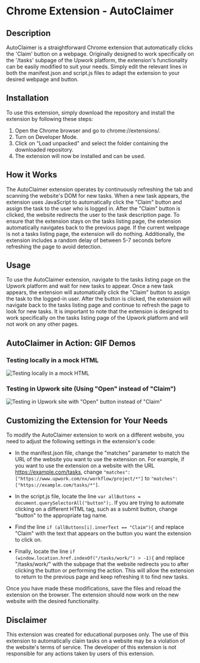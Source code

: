 # Chrome Extension - AutoClaimer

## Description
AutoClaimer is a straightforward Chrome extension that automatically clicks the 'Claim' button on a webpage. Originally designed to work specifically on the '/tasks' subpage of the Upwork platform, the extension's functionality can be easily modified to suit your needs. Simply edit the relevant lines in both the manifest.json and script.js files to adapt the extension to your desired webpage and button.

## Installation
To use this extension, simply download the repository and install the extension by following these steps:
1. Open the Chrome browser and go to chrome://extensions/.
2. Turn on Developer Mode.
3. Click on "Load unpacked" and select the folder containing the downloaded repository.
4. The extension will now be installed and can be used.

## How it Works
The AutoClaimer extension operates by continuously refreshing the tab and scanning the website's DOM for new tasks. When a new task appears, the extension uses JavaScript to automatically click the "Claim" button and assign the task to the user who is logged in. After the "Claim" button is clicked, the website redirects the user to the task description page. To ensure that the extension stays on the tasks listing page, the extension automatically navigates back to the previous page. If the current webpage is not a tasks listing page, the extension will do nothing. Additionally, the extension includes a random delay of between 5-7 seconds before refreshing the page to avoid detection.

## Usage
To use the AutoClaimer extension, navigate to the tasks listing page on the Upwork platform and wait for new tasks to appear. Once a new task appears, the extension will automatically click the "Claim" button to assign the task to the logged-in user. After the button is clicked, the extension will navigate back to the tasks listing page and continue to refresh the page to look for new tasks. It is important to note that the extension is designed to work specifically on the tasks listing page of the Upwork platform and will not work on any other pages.

## AutoClaimer in Action: GIF Demos

### Testing locally in a mock HTML
![Testing locally in a mock HTML](https://lh3.googleusercontent.com/pw/AJFCJaUkaWkpK0uMOBVQDyQj-1mcGb0084WhA3utfyvGSC_gTjb_tM4x-SN2QtTScfdKWUjDxdnO2Y8yFgWoOmfDfKT2i9NCXkTqYXyDDd7JmVcreAlDaQdppteWSRTj5PlzmU0eXJTcFJiaGIVoAOCHHZ0L=w1094-h918-s-no)

### Testing in Upwork site (Using "Open" instead of "Claim")
![Testing in Upwork site with "Open" button instead of "Claim"](https://lh3.googleusercontent.com/pw/AJFCJaWLsPONWnkKUCuco-g2d8LRjcVwUwUtlpHazjWteaucgkroPt7bkqmS0Rv10RhSVxylGOqx_Qjt5I63YKb8UgmYYcjGZxLzuGhEJEoZLkWst75gGVLm9HhiVJ_Iac-LMb48gRixJeDa-1ld2Z1nE0Pm=w526-h623-s-no)

## Customizing the Extension for Your Needs
To modify the AutoClaimer extension to work on a different website, you need to adjust the following settings in the extension's code:

- In the manifest.json file, change the "matches" parameter to match the URL of the website you want to use the extension on. For example, if you want to use the extension on a website with the URL https://example.com/tasks, change `"matches": ["https://www.upwork.com/nx/workflow/project/*"]` to `"matches": ["https://example.com/tasks/*"]`.

- In the script.js file, locate the line `var allButtons = document.querySelectorAll("button");`. If you are trying to automate clicking on a different HTML tag, such as a submit button, change "button" to the appropriate tag name.

- Find the line `if (allButtons[i].innerText == "Claim"){` and replace "Claim" with the text that appears on the button you want the extension to click on.

- Finally, locate the line `if (window.location.href.indexOf("/tasks/work/") > -1){` and replace "/tasks/work/" with the subpage that the website redirects you to after clicking the button or performing the action. This will allow the extension to return to the previous page and keep refreshing it to find new tasks.

Once you have made these modifications, save the files and reload the extension on the browser. The extension should now work on the new website with the desired functionality.

## Disclaimer
This extension was created for educational purposes only. The use of this extension to automatically claim tasks on a website may be a violation of the website's terms of service. The developer of this extension is not responsible for any actions taken by users of this extension.
